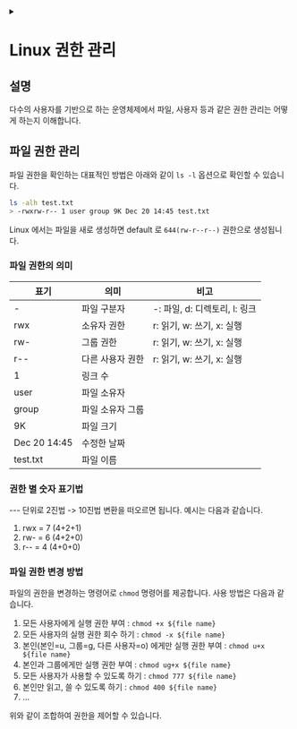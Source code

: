 <link rel="stylesheet" type="text/css" href="/css/header.css">
<link rel="stylesheet" type="text/css" href="/css/bootstrap/5.3.0-alpha1/bootstrap.css">
<div class="sticky-top bg-white pt-1 pb-2" id="header-div-max"></div>
<details id="display-none"><summary></summary>
  <script src="/js/header.js" defer="defer"></script>
  <script src="/js/bootstrap/5.3.0-alpha1/bootstrap.bundle.js" defer="defer"></script>
</details>

# Linux 권한 관리
## 설명
다수의 사용자를 기반으로 하는 운영체제에서 파일, 사용자 등과 같은 권한 관리는 어떻게 하는지 이해합니다.

## 파일 권한 관리
파일 권한을 확인하는 대표적인 방법은 아래와 같이 `ls -l` 옵션으로 확인할 수 있습니다.
```bash
ls -alh test.txt
> -rwxrw-r-- 1 user group 9K Dec 20 14:45 test.txt
```
Linux 에서는 파일을 새로 생성하면 default 로 `644(rw-r--r--)` 권한으로 생성됩니다.

### 파일 권한의 의미

|표기|의미|비고|
|---|---|---|
|-|파일 구분자|-: 파일, d: 디렉토리, l: 링크|
|rwx|소유자 권한|r: 읽기, w: 쓰기, x: 실행|
|rw-|그룹 권한|r: 읽기, w: 쓰기, x: 실행|
|r-\-|다른 사용자 권한|r: 읽기, w: 쓰기, x: 실행|
|1|링크 수||
|user|파일 소유자||
|group|파일 소유자 그룹||
|9K|파일 크기||
|Dec 20 14:45|수정한 날짜||
|test.txt|파일 이름||

### 권한 별 숫자 표기법
\-\-\- 단위로 2진법 -> 10진법 변환을 떠오르면 됩니다.
예시는 다음과 같습니다.
1. rwx = 7 (4+2+1)
2. rw- = 6 (4+2+0)
3. r-\- = 4 (4+0+0)

### 파일 권한 변경 방법
파일의 권한을 변경하는 명령어로 `chmod` 명령어를 제공합니다.
사용 방법은 다음과 같습니다.
1. 모든 사용자에게 실행 권한 부여 : `chmod +x ${file name}`
2. 모든 사용자의 실행 권한 회수 하기 : `chmod -x ${file name}`
3. 본인(본인=u, 그룹=g, 다른 사용자=o) 에게만 실행 권한 부여 : `chmod u+x ${file name}`
4. 본인과 그룹에게만 실행 권한 부여 : `chmod ug+x ${file name}`
5. 모든 사용자가 사용할 수 있도록 하기 : `chmod 777 ${file name}`
6. 본인만 읽고, 쓸 수 있도록 하기 : `chmod 400 ${file name}`
7. ... 

위와 같이 조합하여 권한을 제어할 수 있습니다.